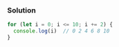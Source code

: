### Solution
```JavaScript 
for (let i = 0; i <= 10; i += 2) {
  console.log(i)  // 0 2 4 6 8 10
}
```
